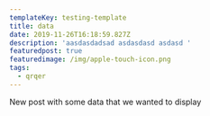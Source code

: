 ```yaml
---
templateKey: testing-template
title: data
date: 2019-11-26T16:18:59.827Z
description: 'aasdasdadsad asdasdasd asdasd '
featuredpost: true
featuredimage: /img/apple-touch-icon.png
tags:
  - qrqer
---
```

New post with some data that we wanted to display
